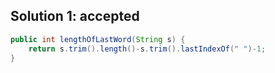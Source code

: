 ## Solution 1: accepted

```java
public int lengthOfLastWord(String s) {
    return s.trim().length()-s.trim().lastIndexOf(" ")-1;
}
```
